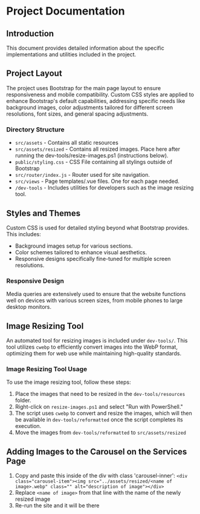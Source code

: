 # Project Documentation

## Introduction
This document provides detailed information about the specific implementations and utilities included in the project.

## Project Layout
The project uses Bootstrap for the main page layout to ensure responsiveness and mobile compatibility. Custom CSS styles are applied to enhance Bootstrap's default capabilities, addressing specific needs like background images, color adjustments tailored for different screen resolutions, font sizes, and general spacing adjustments.

### Directory Structure
- `src/assets` - Contains all static resources
- `src/assets/resized` - Contains all resized images. Place here after running the dev-tools/resize-images.ps1 (instructions below).
- `public/styling.css` - CSS File containing all stylings outside of Bootstrap
- `src/router/index.js` - Router used for site navigation. 
- `src/views` - Page templates/.vue files. One for each page needed. 
- `/dev-tools` - Includes utilities for developers such as the image resizing tool.

## Styles and Themes
Custom CSS is used for detailed styling beyond what Bootstrap provides. This includes:
- Background images setup for various sections.
- Color schemes tailored to enhance visual aesthetics.
- Responsive designs specifically fine-tuned for multiple screen resolutions.

### Responsive Design
Media queries are extensively used to ensure that the website functions well on devices with various screen sizes, from mobile phones to large desktop monitors.

## Image Resizing Tool
An automated tool for resizing images is included under `dev-tools/`. This tool utilizes `cwebp` to efficiently convert images into the WebP format, optimizing them for web use while maintaining high-quality standards.

### Image Resizing Tool Usage
To use the image resizing tool, follow these steps:
1. Place the images that need to be resized in the `dev-tools/resources` folder.
2. Right-click on `resize-images.ps1` and select "Run with PowerShell."
3. The script uses `cwebp` to convert and resize the images, which will then be available in `dev-tools/reformatted` once the script completes its execution.
4. Move the images from `dev-tools/reformatted` to `src/assets/resized`

## Adding Images to the Carousel on the Services Page 
1. Copy and paste this inside of the div with class 'carousel-inner': `<div class="carousel-item"><img src="../assets/resized/<name of image>.webp" class="" alt="description of image"></div>`
2. Replace `<name of image>` from that line with the name of the newly resized image
3. Re-run the site and it will be there 